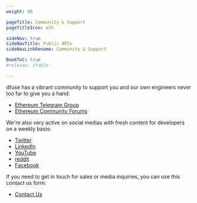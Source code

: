 ```yaml
---
weight: 90

pageTitle: Community & Support
pageTitleIcon: eth

sideNav: true
sideNavTitle: Public APIs
sideNavLinkRename: Community & Support

BookToC: true
#release: stable

---
```


dfuse has a vibrant community to support you and our own engineers never too far to give you a hand:

* [Ethereum Telegram Group](https://t.me/dfuseETH)
* [Ethereum Community Forums](https://community.dfuse.io/c/dfuse-for-ethereum/)

We're also very active on social medias with fresh content for developers on a weekly basis:

* [Twitter](https://twitter.com/dfuseio)
* [LinkedIn](https://www.linkedin.com/company/dfuse-io/)
* [YouTube](https://www.youtube.com/channel/UCT_wVH42n6jv-IG8C7QsHGg)
* [reddit](https://www.reddit.com/user/dfuseio)
* [Facebook](https://www.facebook.com/dfuseio)

If you need to get in touch for sales or media inquiries, you can use this contact us form:

* [Contact Us](https://www.dfuse.io/help)
